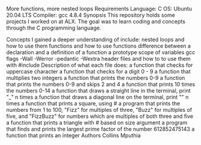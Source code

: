 More functions, more nested loops
Requirements
Language: C
OS: Ubuntu 20.04 LTS
Compiler: gcc 4.8.4
Synopsis
This repository holds some projects I worked on at ALX. The goal was to learn coding and concepts through the C programming language.

Concepts I gained a deeper understanding of include:
nested loops and how to use them
functions and how to use functions
difference between a declaration and a definition of a function
a prototype
scope of variables
gcc flags -Wall -Werror -pedantic -Wextra
header files and how to to use them with #include
Description of what each file does:
a function that checks for uppercase character
a function that checks for a digit 0 - 9
a function that multiplies two integers
a function that prints the numbers 0-9
a function that prints the numbers 0-9 and skips 2 and 4
a function that prints 10 times the numbers 0-14
a function that draws a straight line in the terminal, print "_" n times
a function that draws a diagonal line on the terminal, print "\" n times
a function that prints a square, using #
a program that prints the numbers from 1 to 100, "Fizz" for multiples of three, "Buzz" for multiples of five, and "FizzBuzz" for numbers which are multiples of both three and five
a function that prints a triangle with # based on size argument
a program that finds and prints the largest prime factor of the number 612852475143
a function that prints an integer
Authors
Collins Mputhia
